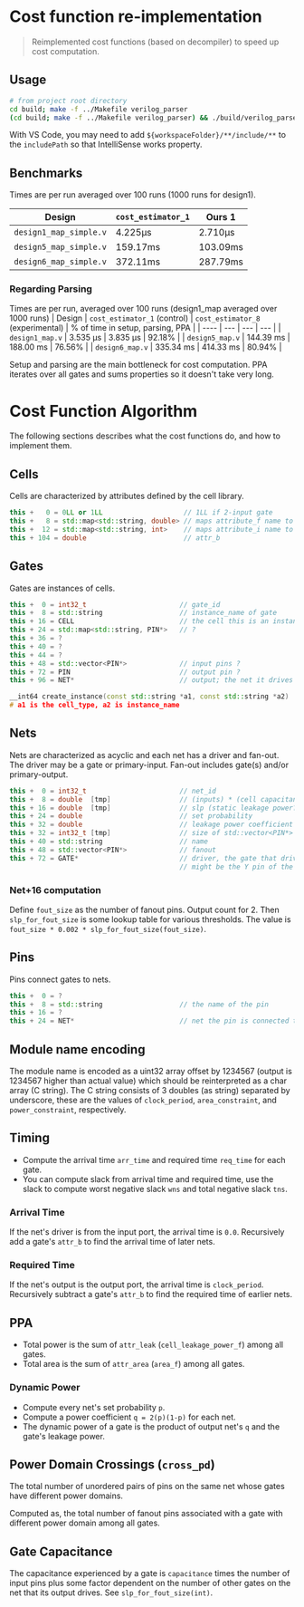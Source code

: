 # Cost function re-implementation
> Reimplemented cost functions (based on decompiler) to speed up cost computation.

## Usage
```sh
# from project root directory
cd build; make -f ../Makefile verilog_parser
(cd build; make -f ../Makefile verilog_parser) && ./build/verilog_parser ./design1_map.v
```

With VS Code, you may need to add `${workspaceFolder}/**/include/**` to 
the `includePath` so that IntelliSense works property.

## Benchmarks
Times are per run averaged over 100 runs (1000 runs for design1).

| Design | `cost_estimator_1`       | Ours 1   |
| ------ | ------------------------ | -------- |
| `design1_map_simple.v` | 4.225μs  | 2.710μs  |
| `design5_map_simple.v` | 159.17ms | 103.09ms |
| `design6_map_simple.v` | 372.11ms | 287.79ms |

### Regarding Parsing
Times are per run, averaged over 100 runs (design1_map averaged over 1000 runs)
| Design | `cost_estimator_1` (control) | `cost_estimator_8` (experimental) | % of time in setup, parsing, PPA |
| ---- | --- | --- | --- |
| `design1_map.v` |  3.535 μs |  3.835 μs | 92.18% |
| `design5_map.v` | 144.39 ms | 188.00 ms | 76.56% |
| `design6_map.v` | 335.34 ms | 414.33 ms | 80.94% |

Setup and parsing are the main bottleneck for cost computation.
PPA iterates over all gates and sums properties so it doesn't take very long.

# Cost Function Algorithm

The following sections describes what the cost functions do,
and how to implement them.

## Cells

Cells are characterized by attributes defined by the cell library. 

```cpp
this +   0 = 0LL or 1LL                    // 1LL if 2-input gate
this +   8 = std::map<std::string, double> // maps attribute_f name to value
this +  12 = std::map<std::string, int>    // maps attribute_i name to value
this + 104 = double                        // attr_b
```

## Gates

Gates are instances of cells.

```cpp
this +  0 = int32_t                       // gate_id
this +  8 = std::string                   // instance_name of gate
this + 16 = CELL                          // the cell this is an instance of
this + 24 = std::map<std::string, PIN*>   // ?
this + 36 = ?
this + 40 = ?
this + 44 = ?
this + 48 = std::vector<PIN*>             // input pins ?
this + 72 = PIN                           // output pin ?
this + 96 = NET*                          // output; the net it drives

__int64 create_instance(const std::string *a1, const std::string *a2)
# a1 is the cell_type, a2 is instance_name
```

## Nets

Nets are characterized as acyclic and each net has a driver and fan-out.
The driver may be a gate or primary-input.
Fan-out includes gate(s) and/or primary-output.

```cpp
this +  0 = int32_t                       // net_id
this +  8 = double  [tmp]                 // (inputs) * (cell capacitance)
this + 16 = double  [tmp]                 // slp (static leakage power?)
this + 24 = double                        // set probability
this + 32 = double                        // leakage power coefficient (in dyn_power computation)
this + 32 = int32_t [tmp]                 // size of std::vector<PIN*> + is_output
this + 40 = std::string                   // name
this + 48 = std::vector<PIN*>             // fanout
this + 72 = GATE*                         // driver, the gate that drives the net
                                          // might be the Y pin of the driver gate...
```

### Net+16 computation
Define `fout_size` as the number of fanout pins. Output count for 2.
Then `slp_for_fout_size` is some lookup table for various thresholds.
The value is `fout_size * 0.002 * slp_for_fout_size(fout_size)`.

## Pins

Pins connect gates to nets.

```cpp
this +  0 = ?
this +  8 = std::string                   // the name of the pin
this + 16 = ?
this + 24 = NET*                          // net the pin is connected to (used in set_prob)
```

## Module name encoding

The module name is encoded as a uint32 array offset by 1234567
(output is 1234567 higher than actual value)
which should be reinterpreted as a char array (C string).
The C string consists of 3 doubles (as string) separated by underscore,
these are the values of `clock_period`, `area_constraint`,
and `power_constraint`, respectively.

## Timing

- Compute the arrival time `arr_time` and required time `req_time` for each gate.
- You can compute slack from arrival time and required time, use the slack to
  compute worst negative slack `wns` and total negative slack `tns`.

### Arrival Time

If the net's driver is from the input port, the arrival time is `0.0`.
Recursively add a gate's `attr_b` to find the arrival time of later nets.

### Required Time

If the net's output is the output port, the arrival time is `clock_period`.
Recursively subtract a gate's `attr_b` to find the required time of earlier nets.

## PPA

- Total power is the sum of `attr_leak` (`cell_leakage_power_f`) among all gates.
- Total area is the sum of `attr_area` (`area_f`) among all gates.

### Dynamic Power

- Compute every net's set probability `p`.
- Compute a power coefficient `q = 2(p)(1-p)` for each net.
- The dynamic power of a gate is the product of output net's `q` and the gate's
  leakage power.

## Power Domain Crossings (`cross_pd`)

The total number of unordered pairs of pins on the same net whose gates
have different power domains.

Computed as, the total number of fanout pins associated with a gate with
different power domain among all gates.

## Gate Capacitance

The capacitance experienced by a gate is `capacitance` times the number of
input pins plus some factor dependent on the number of other gates on the net
that its output drives. See `slp_for_fout_size(int)`.

